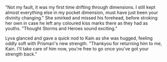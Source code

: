 "Not my fault, it was my first time drifting through dimensions. I still kept almost everything else in my pocket dimension, must have just been your divinity changing." She smirked and missed his forehead, before stroking her own in case he left any coloured kiss marks there as they had as youths. "Thought Storms and Heroes sound exciting."

Lyva glanced and gave a quick nod to Kain as she was hugged, feeling oddly soft with Prismari's new strength. "Thankyou for returning him to me, Kain. I'll take care of him now, you're free to go once you've got your strength back."